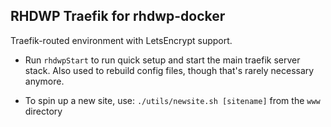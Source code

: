 RHDWP Traefik for rhdwp-docker
---
Traefik-routed environment with LetsEncrypt support.

- Run `rhdwpStart` to run quick setup and start the main traefik server stack. Also used to rebuild config files, though that's rarely necessary anymore.

- To spin up a new site, use: `./utils/newsite.sh [sitename]` from the `www` directory
